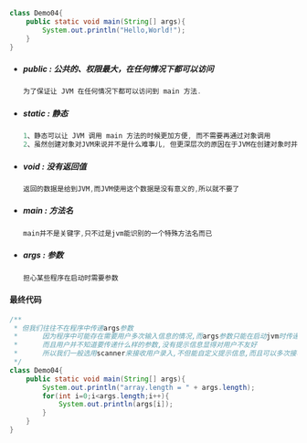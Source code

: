 ```java
class Demo04{
    public static void main(String[] args){
        System.out.println("Hello,World!");
    }
}
```

* ##### public : 公共的、权限最大，在任何情况下都可以访问

  ```java
  为了保证让 JVM 在任何情况下都可以访问到 main 方法.
  ```
* ##### static : 静态

  ```java
  1、静态可以让 JVM 调用 main 方法的时候更加方便, 而不需要再通过对象调用
  2、虽然创建对象对JVM来说并不是什么难事儿, 但更深层次的原因在于JVM在创建对象时并不知道该传递什么参数
  ```
* ##### void : 没有返回值

  ```java
  返回的数据是给到JVM,而JVM使用这个数据是没有意义的,所以就不要了
  ```
* ##### main : 方法名

  ```java
  main并不是关键字,只不过是jvm能识别的一个特殊方法名而已
  ```
* ##### args : 参数

  ```java
  担心某些程序在启动时需要参数
  ```

#### 最终代码

```java
/**
 * 但我们往往不在程序中传递args参数
 *		因为程序中可能存在需要用户多次输入信息的情况,而args参数只能在启动jvm时传递一次
 *		而且用户并不知道要传递什么样的参数,没有提示信息显得对用户不友好
 *		所以我们一般选用scanner来接收用户录入,不但能自定义提示信息,而且可以多次接收,灵活性更高
 */
class Demo04{
	public static void main(String[] args){
		System.out.println("array.length = " + args.length);
		for(int i=0;i<args.length;i++){
			System.out.println(args[i]);
		}
	}
}
```



